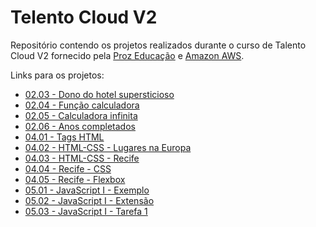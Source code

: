 # Telento Cloud V2
Repositório contendo os projetos realizados durante o curso de Talento Cloud V2 fornecido pela [Proz Educação](https://prozeducacao.com.br/) e [Amazon AWS](https://aws.amazon.com/pt/).

Links para os projetos:

- [02.03 - Dono do hotel supersticioso]
- [02.04 - Função calculadora]
- [02.05 - Calculadora infinita]
- [02.06 - Anos completados]
- [04.01 - Tags HTML]
- [04.02 - HTML-CSS - Lugares na Europa]
- [04.03 - HTML-CSS - Recife]
- [04.04 - Recife - CSS]
- [04.05 - Recife - Flexbox]
- [05.01 - JavaScript I - Exemplo]
- [05.02 - JavaScript I - Extensão]
- [05.03 - JavaScript I - Tarefa 1]

[//]: # (Referências para os links, pois o GitHub não suporta links com espaços)

[02.03 - Dono do hotel supersticioso]:<02.03 - Dono do hotel supersticioso.md>

[02.04 - Função calculadora]:<02.04 - Função calculadora.md>

[02.05 - Calculadora infinita]:<02.05 - Calculadora infinita.md>

[02.06 - Anos completados]:<02.06 - Anos completados.md>

[04.01 - Tags HTML]:<04.01 - HTML+CSS.md>

[04.02 - HTML-CSS - Lugares na Europa]:<04.02 - HTML-CSS>

[04.03 - HTML-CSS - Recife]:<04.03 - Recife>

[04.04 - Recife - CSS]:<04.04 - Recife - CSS>

[04.05 - Recife - Flexbox]:<04.05 - Recife - Flexbox>

[05.01 - JavaScript I - Exemplo]:<05.01 - JavaScript I.md>

[05.02 - JavaScript I -  Extensão]:<05.02 - JavaScript I.md>

[05.03 - JavaScript I - Tarefa 1]:<05.03 - JavaScript I - Tarefa 1>